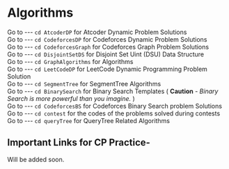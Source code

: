 # Algorithms

Go to --- `cd AtcoderDP` for Atcoder Dynamic Problem Solutions
<br/>
Go to --- `cd CodeforcesDP` for Codeforces Dynamic Problem Solutions
<br/>
Go to --- `cd CodeforcesGraph` for Codeforces Graph Problem Solutions
<br/>
Go to --- `cd DisjointSetDS` for Disjoint Set Uint (DSU) Data Structure
<br/>
Go to --- `cd GraphAlgorithms` for Algorithms
<br/>
Go to --- `cd LeetCodeDP` for LeetCode Dynamic Programming Problem Solution
<br/>
Go to --- `cd SegmentTree` for SegmentTree Algorithms
<br/>
Go to --- `cd BinarySearch` for Binary Search Templates ( **Caution** - *Binary Search is more powerful than you imagine.* )
<br/>
Go to --- `cd CodeforcesBS` for Codeforces Binary Search problem Solutions
<br/>
Go to --- `cd contest` for the codes of the problems solved during contests
<br/>
Go to --- `cd queryTree` for QueryTree Related Algorithms
<br/>

## Important Links for CP Practice-

Will be added soon.
